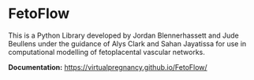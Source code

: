 # FetoFlow

This is a Python Library developed by Jordan Blennerhassett and Jude Beullens under the guidance of Alys Clark and Sahan Jayatissa for use in computational modelling of fetoplacental vascular networks.

**Documentation:** https://virtualpregnancy.github.io/FetoFlow/
